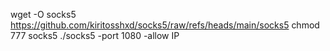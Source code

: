 wget -O socks5 https://github.com/kiritosshxd/socks5/raw/refs/heads/main/socks5
chmod 777 socks5
./socks5 -port 1080 -allow IP
